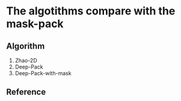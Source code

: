 # The algotithms compare with the mask-pack

## Algorithm
1. Zhao-2D
2. Deep-Pack
3. Deep-Pack-with-mask


## Reference

